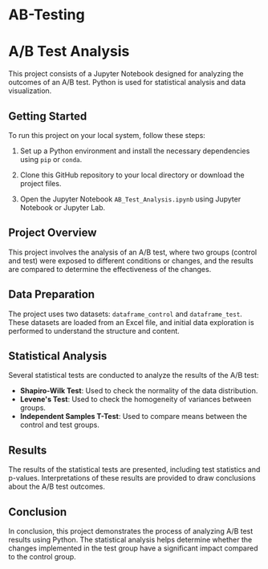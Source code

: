 # AB-Testing
# A/B Test Analysis

This project consists of a Jupyter Notebook designed for analyzing the outcomes of an A/B test. Python is used for statistical analysis and data visualization.

## Getting Started

To run this project on your local system, follow these steps:

1. Set up a Python environment and install the necessary dependencies using `pip` or `conda`.

2. Clone this GitHub repository to your local directory or download the project files.

3. Open the Jupyter Notebook `AB_Test_Analysis.ipynb` using Jupyter Notebook or Jupyter Lab.

## Project Overview

This project involves the analysis of an A/B test, where two groups (control and test) were exposed to different conditions or changes, and the results are compared to determine the effectiveness of the changes.

## Data Preparation

The project uses two datasets: `dataframe_control` and `dataframe_test`. These datasets are loaded from an Excel file, and initial data exploration is performed to understand the structure and content.

## Statistical Analysis

Several statistical tests are conducted to analyze the results of the A/B test:

- **Shapiro-Wilk Test**: Used to check the normality of the data distribution.
- **Levene's Test**: Used to check the homogeneity of variances between groups.
- **Independent Samples T-Test**: Used to compare means between the control and test groups.

## Results

The results of the statistical tests are presented, including test statistics and p-values. Interpretations of these results are provided to draw conclusions about the A/B test outcomes.

## Conclusion

In conclusion, this project demonstrates the process of analyzing A/B test results using Python. The statistical analysis helps determine whether the changes implemented in the test group have a significant impact compared to the control group.
